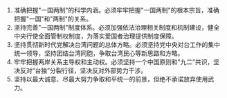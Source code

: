 1. 准确把握"一国两制"的科学内涵。必须牢牢把握"一国两制"的根本宗旨，准确把握"一国"和"两制"的关系。
2. 坚持完善"一国两制"制度体系。必须加强依法治理相关制度和机制建设，健全中央行使全面管制权制度，为落实爱国者治理提供制度保障。
3. 坚持贯彻新时代党解决台湾问题的总体方略。必须坚持党中央对台工作的集中统一领导，坚持团结台湾同胞，争取台湾民心等新思路和方略。
4. 牢牢把握两岸关系主导权和主动权。必须坚持一个中国原则和”九二”共识，坚决反对“台独”分裂行径，坚决反对外部势力干涉。
5. 坚持以最大诚意、尽最大努力争取和平统一的前景，但绝不承诺放弃使用武力。